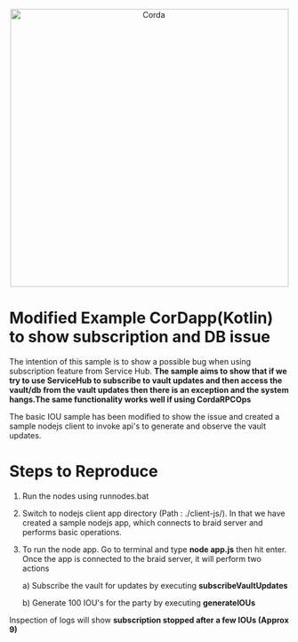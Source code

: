 <p align="center">
  <img src="https://www.corda.net/wp-content/uploads/2016/11/fg005_corda_b.png" alt="Corda" width="500">
</p>

# Modified Example CorDapp(Kotlin) to show subscription and DB issue

The intention of this sample is to show a possible bug when using subscription feature from Service Hub. **The sample aims to show that if we try to use ServiceHub to subscribe to vault updates and then access the vault/db from the vault updates then there is an exception and the system hangs.The same functionality works well if using CordaRPCOps**

The basic IOU sample has been modified to show the issue and created a sample nodejs client to invoke api's to generate and observe the vault updates.

# Steps to Reproduce
1. Run the nodes using runnodes.bat
2. Switch to nodejs client app directory (Path : ./client-js/). In that we have created a sample nodejs app, which connects to braid server and performs basic operations.
3. To run the node app. Go to terminal and type **node app.js** then hit enter. Once the app is connected to the braid server, it will perform two actions
   
   a) Subscribe the vault for updates by executing **subscribeVaultUpdates**
   
   b) Generate 100 IOU's for the party by executing **generateIOUs**

Inspection of logs will show **subscription stopped after a few IOUs (Approx 9)**
